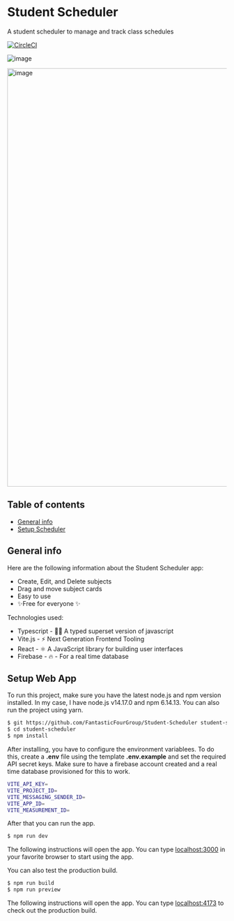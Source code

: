 # Student Scheduler

A student scheduler to manage and track class schedules

[![CircleCI](https://circleci.com/gh/FantasticFourGroup/Student-Scheduler.svg?style=svg)](https://student-scheduler.netlify.app/)

![image](https://user-images.githubusercontent.com/49836841/157787372-649691ee-8f51-40d9-ad8f-8f71141e674f.png)

<img width="960" alt="image" src="https://user-images.githubusercontent.com/49836841/157787420-afcea976-8d8b-4b4d-ad04-499877f636a8.png">


## Table of contents

- [General info](#general-info)
- [Setup Scheduler](#setup-web-app)

## General info

Here are the following information about the Student Scheduler app:

- Create, Edit, and Delete subjects
- Drag and move subject cards
- Easy to use
- ✨Free for everyone ✨

Technologies used:

- Typescript - 👨‍💻 A typed superset version of javascript
- Vite.js - ⚡ Next Generation Frontend Tooling
- React - ⚛️ A JavaScript library for building user interfaces
- Firebase - 🔥 - For a real time database

## Setup Web App

To run this project, make sure you have the latest node.js and npm version installed. In my case, I have node.js v14.17.0 and npm 6.14.13.
You can also run the project using yarn.

```sh
$ git https://github.com/FantasticFourGroup/Student-Scheduler student-scheduler
$ cd student-scheduler
$ npm install
```

After installing, you have to configure the environment variablees. To do this, create a  **.env** file using the template **.env.example** and set the required
API secret keys. Make sure to have a firebase account created and a real time database provisioned for this to work.

```bash
VITE_API_KEY=
VITE_PROJECT_ID=
VITE_MESSAGING_SENDER_ID=
VITE_APP_ID=
VITE_MEASUREMENT_ID=
```

After that you can run the app.

```sh
$ npm run dev
```

The following instructions will open the app. You can type [localhost:3000](localhost.3000) in your favorite browser to start using the app.


You can also test the production build.

```sh
$ npm run build
$ npm run preview 
```

The following instructions will open the app. You can type [localhost:4173](localhost.4173) to check out the production build.
